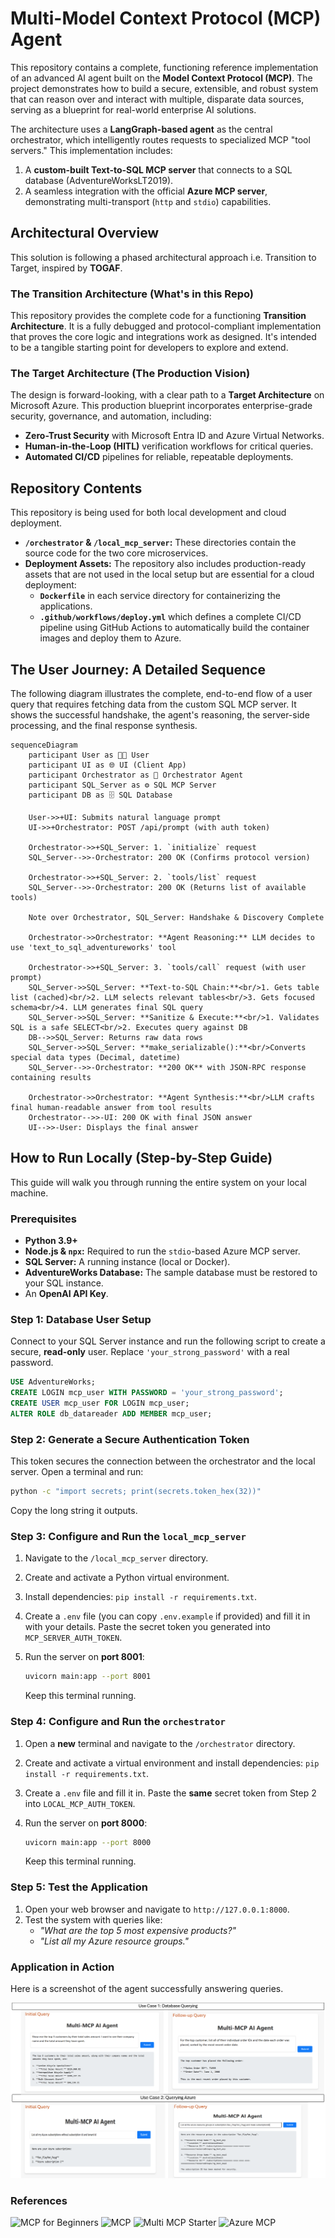 # Multi-Model Context Protocol (MCP) Agent

This repository contains a complete, functioning reference implementation of an advanced AI agent built on the **Model Context Protocol (MCP)**. The project demonstrates how to build a secure, extensible, and robust system that can reason over and interact with multiple, disparate data sources, serving as a blueprint for real-world enterprise AI solutions.

The architecture uses a **LangGraph-based agent** as the central orchestrator, which intelligently routes requests to specialized MCP "tool servers." This implementation includes:

1. A **custom-built Text-to-SQL MCP server** that connects to a SQL database (AdventureWorksLT2019).
2. A seamless integration with the official **Azure MCP server**, demonstrating multi-transport (`http` and `stdio`) capabilities.

## Architectural Overview

This solution is following a phased architectural approach i.e. Transition to Target, inspired by **TOGAF**.

### The Transition Architecture (What's in this Repo)

This repository provides the complete code for a functioning **Transition Architecture**. It is a fully debugged and protocol-compliant implementation that proves the core logic and integrations work as designed. It's intended to be a tangible starting point for developers to explore and extend.

### The Target Architecture (The Production Vision)

The design is forward-looking, with a clear path to a **Target Architecture** on Microsoft Azure. This production blueprint incorporates enterprise-grade security, governance, and automation, including:

- **Zero-Trust Security** with Microsoft Entra ID and Azure Virtual Networks.
- **Human-in-the-Loop (HITL)** verification workflows for critical queries.
- **Automated CI/CD** pipelines for reliable, repeatable deployments.

## Repository Contents

This repository is being used for both local development and cloud deployment.

- **`/orchestrator` & `/local_mcp_server`:** These directories contain the source code for the two core microservices.
- **Deployment Assets:** The repository also includes production-ready assets that are not used in the local setup but are essential for a cloud deployment:
  - **`Dockerfile`** in each service directory for containerizing the applications.
  - **`.github/workflows/deploy.yml`** which defines a complete CI/CD pipeline using GitHub Actions to automatically build the container images and deploy them to Azure.

## The User Journey: A Detailed Sequence

The following diagram illustrates the complete, end-to-end flow of a user query that requires fetching data from the custom SQL MCP server. It shows the successful handshake, the agent's reasoning, the server-side processing, and the final response synthesis.

```mermaid
sequenceDiagram
    participant User as 👨‍💻 User
    participant UI as 🌐 UI (Client App)
    participant Orchestrator as 🧠 Orchestrator Agent
    participant SQL_Server as ⚙️ SQL MCP Server
    participant DB as 🗄️ SQL Database

    User->>+UI: Submits natural language prompt
    UI->>+Orchestrator: POST /api/prompt (with auth token)
    
    Orchestrator->>+SQL_Server: 1. `initialize` request
    SQL_Server-->>-Orchestrator: 200 OK (Confirms protocol version)
    
    Orchestrator->>+SQL_Server: 2. `tools/list` request
    SQL_Server-->>-Orchestrator: 200 OK (Returns list of available tools)
    
    Note over Orchestrator, SQL_Server: Handshake & Discovery Complete
    
    Orchestrator->>Orchestrator: **Agent Reasoning:** LLM decides to use 'text_to_sql_adventureworks' tool
    
    Orchestrator->>+SQL_Server: 3. `tools/call` request (with user prompt)
    SQL_Server->>SQL_Server: **Text-to-SQL Chain:**<br/>1. Gets table list (cached)<br/>2. LLM selects relevant tables<br/>3. Gets focused schema<br/>4. LLM generates final SQL query
    SQL_Server->>SQL_Server: **Sanitize & Execute:**<br/>1. Validates SQL is a safe SELECT<br/>2. Executes query against DB
    DB-->>SQL_Server: Returns raw data rows
    SQL_Server->>SQL_Server: **make_serializable():**<br/>Converts special data types (Decimal, datetime)
    SQL_Server-->>-Orchestrator: **200 OK** with JSON-RPC response containing results
    
    Orchestrator->>Orchestrator: **Agent Synthesis:**<br/>LLM crafts final human-readable answer from tool results
    Orchestrator-->>-UI: 200 OK with final JSON answer
    UI-->>-User: Displays the final answer
```

## How to Run Locally (Step-by-Step Guide)

This guide will walk you through running the entire system on your local machine.

### Prerequisites

- **Python 3.9+**
- **Node.js & `npx`:** Required to run the `stdio`-based Azure MCP server.
- **SQL Server:** A running instance (local or Docker).
- **AdventureWorks Database:** The sample database must be restored to your SQL instance.
- An **OpenAI API Key**.

### Step 1: Database User Setup

Connect to your SQL Server instance and run the following script to create a secure, **read-only** user. Replace `'your_strong_password'` with a real password.

```sql
USE AdventureWorks;
CREATE LOGIN mcp_user WITH PASSWORD = 'your_strong_password';
CREATE USER mcp_user FOR LOGIN mcp_user;
ALTER ROLE db_datareader ADD MEMBER mcp_user;
```

### Step 2: Generate a Secure Authentication Token

This token secures the connection between the orchestrator and the local server. Open a terminal and run:

```bash
python -c "import secrets; print(secrets.token_hex(32))"
```

Copy the long string it outputs.

### Step 3: Configure and Run the `local_mcp_server`

1. Navigate to the `/local_mcp_server` directory.
2. Create and activate a Python virtual environment.
3. Install dependencies: `pip install -r requirements.txt`.
4. Create a `.env` file (you can copy `.env.example` if provided) and fill it in with your details. Paste the secret token you generated into `MCP_SERVER_AUTH_TOKEN`.
5. Run the server on **port 8001**:

    ```bash
    uvicorn main:app --port 8001
    ```

    Keep this terminal running.

### Step 4: Configure and Run the `orchestrator`

1. Open a **new** terminal and navigate to the `/orchestrator` directory.
2. Create and activate a virtual environment and install dependencies: `pip install -r requirements.txt`.
3. Create a `.env` file and fill it in. Paste the **same** secret token from Step 2 into `LOCAL_MCP_AUTH_TOKEN`.
4. Run the server on **port 8000**:

    ```bash
    uvicorn main:app --port 8000
    ```

    Keep this terminal running.

### Step 5: Test the Application

1. Open your web browser and navigate to `http://127.0.0.1:8000`.
2. Test the system with queries like:
    - *"What are the top 5 most expensive products?"*
    - *"List all my Azure resource groups."*

### Application in Action

Here is a screenshot of the agent successfully answering queries.

![Screenshot of the MCP Agent UI showing query results](./ui-screenshots/agent_ui_results.png)

### References

![MCP for Beginners](https://github.com/microsoft/mcp-for-beginners)
![MCP](https://modelcontextprotocol.io/introduction)
![Multi MCP Starter](https://github.com/delynchoong/azure-openai-agent-multi-mcp-starter/tree/main)
![Azure MCP](https://github.com/Azure/azure-mcp)
